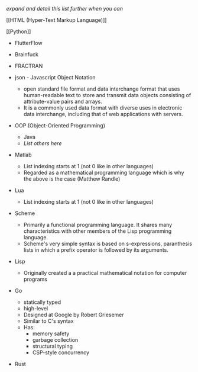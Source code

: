 *expand and detail this list further when you can*

[[HTML (Hyper-Text Markup Language)]]

[[Python]]

- FlutterFlow
- Brainfuck
- FRACTRAN
- json - Javascript Object Notation
	- open standard file format and data interchange format that uses human-readable text to store and transmit data objects consisting of attribute-value pairs and arrays. 
	- It is a commonly used data format with diverse uses in electronic data interchange, including that of web applications with servers. 
- OOP (Object-Oriented Programming)
	- Java
	- *List others here*

- Matlab
	- List indexing starts at 1 (not 0 like in other languages)
	- Regarded as a mathematical programming language which is why the above is the case (Matthew Randle)
- Lua
	- List indexing starts at 1 (not 0 like in other languages)

- Scheme
	- Primarily a functional programming language. It shares many characteristics with other members of the Lisp programming language. 
	- Scheme's very simple syntax is based on s-expressions, paranthesis lists in which a prefix operator is followed by its arguments. 

- Lisp
	- Originally created a a practical mathematical notation for computer programs
- Go
	- statically typed
	- high-level
	- Designed at Google by Robert Griesemer
	- Similar to C's syntax
	- Has:
		- memory safety
		- garbage collection
		- structural typing
		- CSP-style concurrency
- Rust